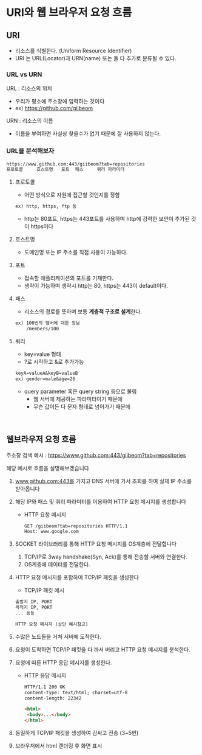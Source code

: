 # URI와 웹 브라우저 요청 흐름

## URI

- 리소스를 식별한다. (Uniform Resource Identifier)
- URI 는 URL(Locator)과 URN(name) 또는 둘 다 추가로 분류될 수 있다.

### URL vs URN

URL : 리소스의 위치

- 우리가 평소에 주소창에 입력하는 것이다
- ex) https://github.com/giibeom

URN : 리소스의 이름

- 이름을 부여하면 사실상 찾을수가 없기 때문에 잘 사용하지 않는다.

### URL을 분석해보자

```markdown
https://www.github.com:443/giibeom?tab=repositories
프로토콜     호스트명   포트  패스     쿼리 파라미터
```

1. 프로토콜
    - 어떤 방식으로 자원에 접근할 것인지를 정함

    ```markdown
    ex) http, https, ftp 등
    ```

    - http는 80포트, https는 443포트를 사용하며 http에 강력한 보안이 추가된 것이 https이다
2. 호스트명
    - 도메인명 또는 IP 주소를 직접 사용이 가능하다.

3. 포트
    - 접속할 애플리케이션의 포트를 기재한다.
    - 생략이 가능하며 생략시 http는 80, https는 443이 default이다.

4. 패스
    - 리소스의 경로를 뜻하며 보통 **계층적 구조로 설계**한다.

    ```markdown
    ex) 100번의 멤버에 대한 정보
        /members/100
    ```
5. 쿼리
    - key=value 형태
    - ?로 시작하고 &로 추가가능

    ```markdown
    keyA=valueA&keyB=valueB
    ex) gender=male&age=26
    ```

    - query parameter 혹은 query string 등으로 불림
        - 웹 서버에 제공하는 파라미터이기 때문에
        - 무슨 값이든 다 문자 형태로 넘어가기 때문에

<br>

## 웹브라우저 요청 흐름

주소창 검색 예시 : https://www.github.com:443/giibeom?tab=repositories

해당 예시로 흐름을 설명해보겠습니다

1.  www.github.com:443를 가지고 DNS 서버에 가서 조회를 하여 실제 IP 주소를 받아옵니다
2. 해당 IP와 패스 및 쿼리 파라미터를 이용하여 HTTP 요청 메시지를 생성합니다
    - HTTP 요청 메시지

        ```markdown
        GET /giibeom?tab=repositories HTTP/1.1
        Host: www.google.com
        ```

3. SOCKET 라이브러리를 통해 HTTP 요청 메시지를 OS계층에 전달합니다
    1. TCP/IP로 3way handshake(Syn, Ack)를 통해 전송할 서버와 연결한다.
    2. OS계층에 데이터를 전달한다.
4. HTTP 요청 메시지를 포함하여 TCP/IP 패킷을 생성한다
    - TCP/IP 패킷 예시

    ```markdown
    출발지 IP, PORT
    목적지 IP, PORT
    ... 등등
    
    HTTP 요청 메시지 (상단 예시참고)
    ```

5. 수많은 노드들을 거쳐 서버에 도착한다.
6. 요청이 도착하면 TCP/IP 패킷을 다 까서 버리고 HTTP 요청 메시지를 분석한다.
7. 요청에 따른 HTTP 응답 메시지를 생성한다.
    - HTTP 응답 메시지

        ```markdown
        HTTP/1.1 200 OK
        content-type: text/html; charset=utf-8
        content-length: 22342
        
        <html>
         <body>...</body>
        </html>
        ```

8. 동일하게 TCP/IP 패킷을 생성하여 감싸고 전송 (3~5번)
9. 브라우저에서 html 렌더링 후 화면 표시